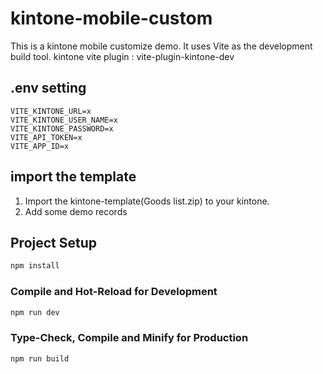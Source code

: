 # kintone-mobile-custom
This is a kintone mobile customize demo. It uses Vite as the development build tool.
kintone vite plugin : vite-plugin-kintone-dev

## .env setting
```
VITE_KINTONE_URL=x
VITE_KINTONE_USER_NAME=x
VITE_KINTONE_PASSWORD=x
VITE_API_TOKEN=x
VITE_APP_ID=x
```
## import the template 
1. Import the kintone-template(Goods list.zip) to your kintone.
2. Add some demo records

## Project Setup

```sh
npm install
```


### Compile and Hot-Reload for Development

```sh
npm run dev
```

### Type-Check, Compile and Minify for Production

```sh
npm run build
```
